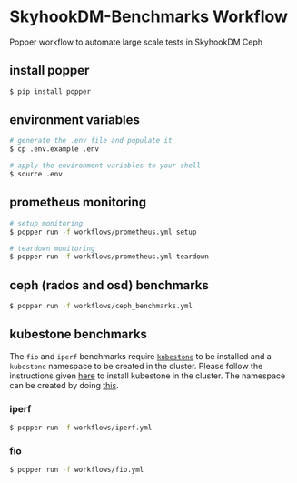 # SkyhookDM-Benchmarks Workflow

Popper workflow to automate large scale tests in SkyhookDM Ceph

## install popper
```bash
$ pip install popper
```

## environment variables
```bash
# generate the .env file and populate it
$ cp .env.example .env 

# apply the environment variables to your shell
$ source .env
```

## prometheus monitoring
```bash
# setup monitoring
$ popper run -f workflows/prometheus.yml setup

# teardown monitoring
$ popper run -f workflows/prometheus.yml teardown
```

## ceph (rados and osd) benchmarks
```bash
$ popper run -f workflows/ceph_benchmarks.yml 
```

## kubestone benchmarks

The `fio` and `iperf` benchmarks require [`kubestone`](https://kubestone.io/en/latest/) to be installed and a `kubestone` namespace to be created in the cluster.
Please follow the instructions given [here](https://kubestone.io/en/latest/quickstart/#installation) to install kubestone in the cluster. The namespace can be created by doing [this](https://kubestone.io/en/latest/quickstart/#namespace).

### iperf
```bash
$ popper run -f workflows/iperf.yml
```

### fio
```bash
$ popper run -f workflows/fio.yml
```
